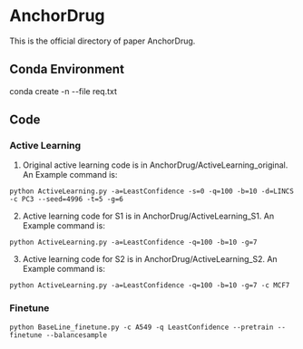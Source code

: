 # AnchorDrug
This is the official directory of paper AnchorDrug.

## Conda Environment
conda create -n <environment-name> --file req.txt

## Code

### Active Learning
1. Original active learning code is in AnchorDrug/ActiveLearning_original. An Example command is:

`python ActiveLearning.py -a=LeastConfidence -s=0 -q=100 -b=10 -d=LINCS -c PC3 --seed=4996 -t=5 -g=6`

2. Active learning code for S1 is in AnchorDrug/ActiveLearning_S1. An Example command is:

`python ActiveLearning.py -a=LeastConfidence -q=100 -b=10 -g=7`

3. Active learning code for S2 is in AnchorDrug/ActiveLearning_S2. An Example command is:

`python ActiveLearning.py -a=LeastConfidence -q=100 -b=10 -g=7 -c MCF7`

### Finetune
`python BaseLine_finetune.py -c A549 -q LeastConfidence --pretrain --finetune --balancesample`
